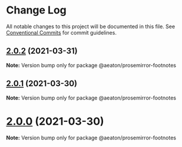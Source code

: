 # Change Log

All notable changes to this project will be documented in this file.
See [Conventional Commits](https://conventionalcommits.org) for commit guidelines.

## [2.0.2](https://github.com/hubgit/react-prosemirror/compare/@aeaton/prosemirror-footnotes@2.0.1...@aeaton/prosemirror-footnotes@2.0.2) (2021-03-31)

**Note:** Version bump only for package @aeaton/prosemirror-footnotes





## [2.0.1](https://github.com/hubgit/react-prosemirror/compare/@aeaton/prosemirror-footnotes@2.0.0...@aeaton/prosemirror-footnotes@2.0.1) (2021-03-30)

**Note:** Version bump only for package @aeaton/prosemirror-footnotes





# [2.0.0](https://github.com/hubgit/react-prosemirror/compare/@aeaton/prosemirror-footnotes@0.1.0...@aeaton/prosemirror-footnotes@2.0.0) (2021-03-30)

**Note:** Version bump only for package @aeaton/prosemirror-footnotes
